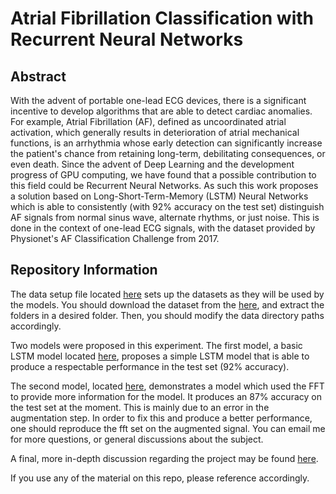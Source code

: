 # Atrial Fibrillation Classification with Recurrent Neural Networks

## Abstract


With the advent of portable one-lead ECG devices, there is a significant incentive to develop algorithms that are able to detect cardiac anomalies. For example, Atrial Fibrillation (AF), defined as uncoordinated atrial activation, which generally results in deterioration of atrial mechanical functions, is an arrhythmia whose early detection can significantly increase the patient's chance from retaining long-term, debilitating consequences, or even death. Since the advent of Deep Learning and the development progress of GPU computing, we have found that a possible contribution to this field could be Recurrent Neural Networks. As such this work proposes a solution based on Long-Short-Term-Memory (LSTM) Neural Networks which is able to consistently (with 92% accuracy on the test set) distinguish AF signals from normal sinus wave, alternate rhythms, or just noise. This is done in the context of one-lead ECG signals, with the dataset provided by Physionet's AF Classification Challenge from 2017.

## Repository Information

The data setup file located [here](./data_setup.ipynb) sets up the datasets as they will be used by the models. You should download the dataset from the [here](https://archive.physionet.org/challenge/2017/), and extract the folders in a desired folder. Then, you should modify the data directory paths accordingly. 

Two models were proposed in this experiment. The first model, a basic LSTM model located [here](./LSTM_training_notebook.ipynb), proposes a simple LSTM model that is able to produce a respectable performance in the test set (92% accuracy). 

The second model, located [here](./LSTM_FFT_training_notebook.ipynb), demonstrates a model which used the FFT to provide more information for the model. It produces an 87% accuracy on the test set at the moment. This is mainly due to an error in the augmentation step. In order to fix this and produce a better performance, one should reproduce the fft set on the augmented signal. You can email me for more questions, or general discussions about the subject. 

A final, more in-depth discussion regarding the project may be found [here](./project_report_LFM.pdf). 

If you use any of the material on this repo, please reference accordingly. 
